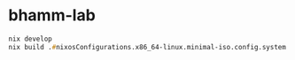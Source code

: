 # bhamm-lab


```zsh
nix develop
nix build .#nixosConfigurations.x86_64-linux.minimal-iso.config.system.build.isoImage
```
